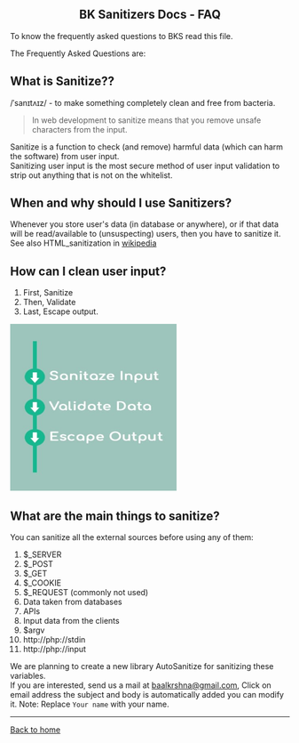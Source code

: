 <h2 align="center">BK Sanitizers Docs - FAQ</h2>

<link rel="stylesheet" href="https://puneetgopinath.github.io/Sanitizers/css/main.css" />

To know the frequently asked questions to BKS read this file.

The Frequently Asked Questions are:

## What is Sanitize??

/ˈsanɪtʌɪz/ - to make something completely clean and free from bacteria.<br>

> In web development to sanitize means that you remove unsafe characters from the input.

Sanitize is a function to check (and remove) harmful data (which can harm the software) from user input.<br>
Sanitizing user input is the most secure method of user input validation to strip out anything that is not on the whitelist.<br>

## When and why should I use Sanitizers?

Whenever you store user's data (in database or anywhere), or if that data will be read/available to (unsuspecting) users, then you have to sanitize it.<br>
See also HTML_sanitization in
[wikipedia](https://en.m.wikipedia.org/wiki/HTML_sanitization)<br>

## How can I clean user input?

1. First, Sanitize
2. Then, Validate
3. Last, Escape output.

<img src="../gif/Sanitize.jpg" alt="Validating process image" style="width:300;height:300;" height="300" width="300" />

## What are the main things to sanitize?

You can sanitize all the external sources before using any of them:

1. $_SERVER
2. $_POST
3. $_GET
4. $_COOKIE
5. $_REQUEST (commonly not used)
6. Data taken from databases
7. APIs
8. Input data from the clients
9. $argv
10. http://php://stdin
11. http://php://input

We are planning to create a new library AutoSanitize for sanitizing these variables.<br>
If you are interested, send us a mail at [baalkrshna@gmail.com](mailto:baalkrshna@gmail.com\&subject=I%20am%20interested%20in%20AutoSanitize%20library\&cc=\&bcc=\&body=Hi%20BKS%20maintainers%21%0D%0AI%20am%20interested%20in%20AutoSanitize%20library%0D%0A%0D%0AThank%20you%2C%0D%0AYour%20name), Click on email address the subject and body is automatically added you can modify it. Note: Replace `Your name` with your name.

---------------------------------------------------------------------

[Back to home](README.md)
